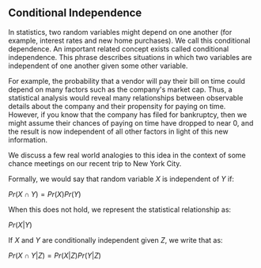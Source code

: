 ## Conditional Independence

In statistics, two random variables might depend on one another (for example, interest rates and new home purchases).  We call this conditional dependence.  An important related concept exists called conditional independence.  This phrase describes situations in which two variables are independent of one another given some other variable.

For example, the probability that a vendor will pay their bill on time could depend on many factors such as the company's market cap.  Thus, a statistical analysis would reveal many relationships between observable details about the company and their propensity for paying on time.  However, if you know that the company has filed for bankruptcy, then we might assume their chances of paying on time have dropped to near 0, and the result is now independent of all other factors in light of this new information.

We discuss a few real world analogies to this idea in the context of some chance meetings on our recent trip to New York City.

Formally, we would say that random variable $X$ is independent of $Y$ if:

$Pr(X \cap Y) = Pr(X)Pr(Y)$

When this does not hold, we represent the statistical relationship as:

$Pr(X|Y)$

If $X$ and $Y$ are conditionally independent given $Z$, we write that as:

$Pr(X \cap Y | Z) = Pr(X|Z) Pr(Y|Z)$
